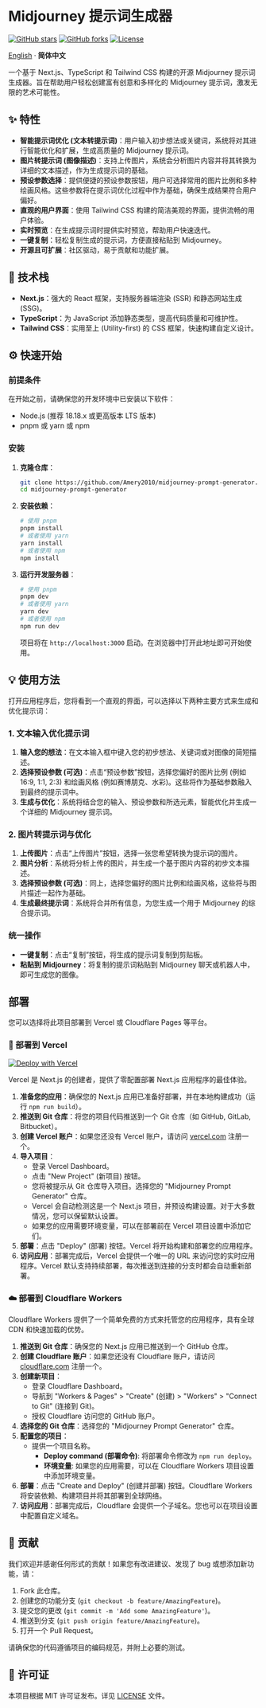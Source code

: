 # Midjourney 提示词生成器

[![GitHub stars](https://img.shields.io/github/stars/Amery2010/midjourney-prompt-generator?style=social)](https://github.com/Amery2010/midjourney-prompt-generator/stargazers)
[![GitHub forks](https://img.shields.io/github/forks/Amery2010/midjourney-prompt-generator?style=social)](https://github.com/Amery2010/midjourney-prompt-generator/network/members)
[![License](https://img.shields.io/github/license/Amery2010/midjourney-prompt-generator)](LICENSE)

[English](./README.md) · **简体中文**

一个基于 Next.js、TypeScript 和 Tailwind CSS 构建的开源 Midjourney 提示词生成器。旨在帮助用户轻松创建富有创意和多样化的 Midjourney 提示词，激发无限的艺术可能性。

## ✨ 特性

- **智能提示词优化 (文本转提示词)**：用户输入初步想法或关键词，系统将对其进行智能优化和扩展，生成高质量的 Midjourney 提示词。
- **图片转提示词 (图像描述)**：支持上传图片，系统会分析图片内容并将其转换为详细的文本描述，作为生成提示词的基础。
- **预设参数选择**：提供便捷的预设参数按钮，用户可选择常用的图片比例和多种绘画风格。这些参数将在提示词优化过程中作为基础，确保生成结果符合用户偏好。
- **直观的用户界面**：使用 Tailwind CSS 构建的简洁美观的界面，提供流畅的用户体验。
- **实时预览**：在生成提示词时提供实时预览，帮助用户快速迭代。
- **一键复制**：轻松复制生成的提示词，方便直接粘贴到 Midjourney。
- **开源且可扩展**：社区驱动，易于贡献和功能扩展。

## 🚀 技术栈

- **Next.js**：强大的 React 框架，支持服务器端渲染 (SSR) 和静态网站生成 (SSG)。
- **TypeScript**：为 JavaScript 添加静态类型，提高代码质量和可维护性。
- **Tailwind CSS**：实用至上 (Utility-first) 的 CSS 框架，快速构建自定义设计。

## ⚙️ 快速开始

### 前提条件

在开始之前，请确保您的开发环境中已安装以下软件：

- Node.js (推荐 18.18.x 或更高版本 LTS 版本)
- pnpm 或 yarn 或 npm

### 安装

1.  **克隆仓库**：

    ```bash
    git clone https://github.com/Amery2010/midjourney-prompt-generator.git
    cd midjourney-prompt-generator
    ```

2.  **安装依赖**：

    ```bash
    # 使用 pnpm
    pnpm install
    # 或者使用 yarn
    yarn install
    # 或者使用 npm
    npm install
    ```

3.  **运行开发服务器**：

    ```bash
    # 使用 pnpm
    pnpm dev
    # 或者使用 yarn
    yarn dev
    # 或者使用 npm
    npm run dev
    ```

    项目将在 `http://localhost:3000` 启动。在浏览器中打开此地址即可开始使用。

## 💡 使用方法

打开应用程序后，您将看到一个直观的界面，可以选择以下两种主要方式来生成和优化提示词：

### 1. 文本输入优化提示词

1.  **输入您的想法**：在文本输入框中键入您的初步想法、关键词或对图像的简短描述。
2.  **选择预设参数 (可选)**：点击“预设参数”按钮，选择您偏好的图片比例 (例如 16:9, 1:1, 2:3) 和绘画风格 (例如赛博朋克、水彩)。这些将作为基础参数融入到最终的提示词中。
3.  **生成与优化**：系统将结合您的输入、预设参数和所选元素，智能优化并生成一个详细的 Midjourney 提示词。

### 2. 图片转提示词与优化

1.  **上传图片**：点击“上传图片”按钮，选择一张您希望转换为提示词的图片。
2.  **图片分析**：系统将分析上传的图片，并生成一个基于图片内容的初步文本描述。
3.  **选择预设参数 (可选)**：同上，选择您偏好的图片比例和绘画风格，这些将与图片描述一起作为基础。
4.  **生成最终提示词**：系统将合并所有信息，为您生成一个用于 Midjourney 的综合提示词。

### 统一操作

- **一键复制**：点击“复制”按钮，将生成的提示词复制到剪贴板。
- **粘贴到 Midjourney**：将复制的提示词粘贴到 Midjourney 聊天或机器人中，即可生成您的图像。

## 部署

您可以选择将此项目部署到 Vercel 或 Cloudflare Pages 等平台。

### 🚀 部署到 Vercel

[![Deploy with Vercel](https://vercel.com/button)](https://vercel.com/new/clone?repository-url=https%3A%2F%2Fgithub.com%2FAmery2010%2Fmidjourney-prompt-generator&project-name=midjourney-prompt-generator&repository-name=midjourney-prompt-generator)

Vercel 是 Next.js 的创建者，提供了零配置部署 Next.js 应用程序的最佳体验。

1.  **准备您的应用**：确保您的 Next.js 应用已准备好部署，并在本地构建成功（运行 `npm run build`）。
2.  **推送到 Git 仓库**：将您的项目代码推送到一个 Git 仓库（如 GitHub, GitLab, Bitbucket）。
3.  **创建 Vercel 账户**：如果您还没有 Vercel 账户，请访问 [vercel.com](https://vercel.com/) 注册一个。
4.  **导入项目**：
    - 登录 Vercel Dashboard。
    - 点击 "New Project" (新项目) 按钮。
    - 您将被提示从 Git 仓库导入项目。选择您的 "Midjourney Prompt Generator" 仓库。
    - Vercel 会自动检测这是一个 Next.js 项目，并预设构建设置。对于大多数情况，您可以保留默认设置。
    - 如果您的应用需要环境变量，可以在部署前在 Vercel 项目设置中添加它们。
5.  **部署**：点击 "Deploy" (部署) 按钮。Vercel 将开始构建和部署您的应用程序。
6.  **访问应用**：部署完成后，Vercel 会提供一个唯一的 URL 来访问您的实时应用程序。Vercel 默认支持持续部署，每次推送到连接的分支时都会自动重新部署。

### ☁️ 部署到 Cloudflare Workers

Cloudflare Workers 提供了一个简单免费的方式来托管您的应用程序，具有全球 CDN 和快速加载的优势。

1.  **推送到 Git 仓库**：确保您的 Next.js 应用已推送到一个 GitHub 仓库。
2.  **创建 Cloudflare 账户**：如果您还没有 Cloudflare 账户，请访问 [cloudflare.com](https://www.cloudflare.com/) 注册一个。
3.  **创建新项目**：
    - 登录 Cloudflare Dashboard。
    - 导航到 "Workers & Pages" > "Create" (创建) > "Workers" > "Connect to Git" (连接到 Git)。
    - 授权 Cloudflare 访问您的 GitHub 账户。
4.  **选择您的 Git 仓库**：选择您的 "Midjourney Prompt Generator" 仓库。
5.  **配置您的项目**：
    - 提供一个项目名称。
      - **Deploy command (部署命令)**: 将部署命令修改为 `npm run deploy`。
      - **环境变量**: 如果您的应用需要，可以在 Cloudflare Workers 项目设置中添加环境变量。
6.  **部署**：点击 "Create and Deploy" (创建并部署) 按钮。Cloudflare Workers 将安装依赖、构建项目并将其部署到全球网络。
7.  **访问应用**：部署完成后，Cloudflare 会提供一个子域名。您也可以在项目设置中配置自定义域名。

## 🤝 贡献

我们欢迎并感谢任何形式的贡献！如果您有改进建议、发现了 bug 或想添加新功能，请：

1.  Fork 此仓库。
2.  创建您的功能分支 (`git checkout -b feature/AmazingFeature`)。
3.  提交您的更改 (`git commit -m 'Add some AmazingFeature'`)。
4.  推送到分支 (`git push origin feature/AmazingFeature`)。
5.  打开一个 Pull Request。

请确保您的代码遵循项目的编码规范，并附上必要的测试。

## 📄 许可证

本项目根据 MIT 许可证发布。详见 [LICENSE](LICENSE) 文件。
